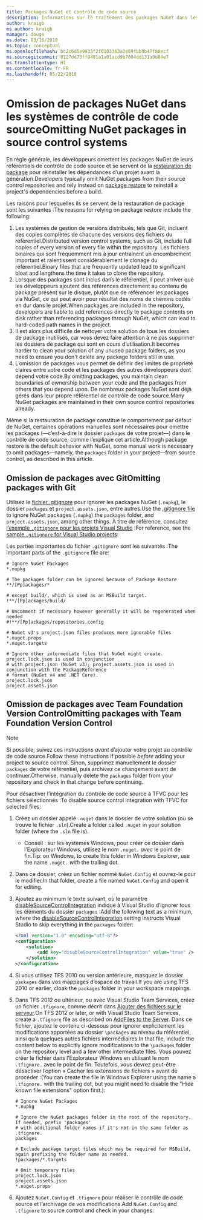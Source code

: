 ```yaml
---
title: Packages NuGet et contrôle de code source
description: Informations sur le traitement des packages NuGet dans les systèmes de contrôle de code source et de gestion de versions, et sur l’omission de packages avec git et TFVC.
author: kraigb
ms.author: kraigb
manager: douge
ms.date: 03/16/2018
ms.topic: conceptual
ms.openlocfilehash: bc2c6d5e9933f2f6103363a2e69fbb9b47f80ecf
ms.sourcegitcommit: 8127dd73ff8481a1a01acd9b7004dd131a9d84e7
ms.translationtype: HT
ms.contentlocale: fr-FR
ms.lasthandoff: 05/22/2018
---
```

# <a name="omitting-nuget-packages-in-source-control-systems"></a><span data-ttu-id="7fbc8-103">Omission de packages NuGet dans les systèmes de contrôle de code source</span><span class="sxs-lookup"><span data-stu-id="7fbc8-103">Omitting NuGet packages in source control systems</span></span>

<span data-ttu-id="7fbc8-104">En règle générale, les développeurs omettent les packages NuGet de leurs référentiels de contrôle de code source et se servent de la [restauration de package](package-restore.md) pour réinstaller les dépendances d’un projet avant la génération.</span><span class="sxs-lookup"><span data-stu-id="7fbc8-104">Developers typically omit NuGet packages from their source control repositories and rely instead on [package restore](package-restore.md) to reinstall a project's dependencies before a build.</span></span>

<span data-ttu-id="7fbc8-105">Les raisons pour lesquelles ils se servent de la restauration de package sont les suivantes :</span><span class="sxs-lookup"><span data-stu-id="7fbc8-105">The reasons for relying on package restore include the following:</span></span>

1. <span data-ttu-id="7fbc8-106">Les systèmes de gestion de versions distribués, tels que Git, incluent des copies complètes de chacune des versions des fichiers du référentiel.</span><span class="sxs-lookup"><span data-stu-id="7fbc8-106">Distributed version control systems, such as Git, include full copies of every version of every file within the repository.</span></span> <span data-ttu-id="7fbc8-107">Les fichiers binaires qui sont fréquemment mis à jour entraînent un encombrement important et ralentissent considérablement le clonage du référentiel.</span><span class="sxs-lookup"><span data-stu-id="7fbc8-107">Binary files that are frequently updated lead to significant bloat and lengthens the time it takes to clone the repository.</span></span>
1. <span data-ttu-id="7fbc8-108">Lorsque des packages sont inclus dans le référentiel, il peut arriver que les développeurs ajoutent des références directement au contenu de package présent sur le disque, plutôt que de référencer les packages via NuGet, ce qui peut avoir pour résultat des noms de chemins codés en dur dans le projet.</span><span class="sxs-lookup"><span data-stu-id="7fbc8-108">When packages are included in the repository, developers are liable to add references directly to package contents on disk rather than referencing packages through NuGet, which can lead to hard-coded path names in the project.</span></span>
1. <span data-ttu-id="7fbc8-109">Il est alors plus difficile de nettoyer votre solution de tous les dossiers de package inutilisés, car vous devez faire attention à ne pas supprimer les dossiers de package qui sont en cours d’utilisation.</span><span class="sxs-lookup"><span data-stu-id="7fbc8-109">It becomes harder to clean your solution of any unused package folders, as you need to ensure you don't delete any package folders still in use.</span></span>
1. <span data-ttu-id="7fbc8-110">L’omission de packages vous permet de définir des limites de propriété claires entre votre code et les packages des autres développeurs dont dépend votre code.</span><span class="sxs-lookup"><span data-stu-id="7fbc8-110">By omitting packages, you maintain clean boundaries of ownership between your code and the packages from others that you depend upon.</span></span> <span data-ttu-id="7fbc8-111">De nombreux packages NuGet sont déjà gérés dans leur propre référentiel de contrôle de code source.</span><span class="sxs-lookup"><span data-stu-id="7fbc8-111">Many NuGet packages are maintained in their own source control repositories already.</span></span>

<span data-ttu-id="7fbc8-112">Même si la restauration de package constitue le comportement par défaut de NuGet, certaines opérations manuelles sont nécessaires pour omettre les packages (&mdash;c’est-à-dire le dossier `packages` de votre projet&mdash;) dans le contrôle de code source, comme l’explique cet article.</span><span class="sxs-lookup"><span data-stu-id="7fbc8-112">Although package restore is the default behavior with NuGet, some manual work is necessary to omit packages&mdash;namely, the `packages` folder in your project&mdash;from source control, as described in this article.</span></span>

## <a name="omitting-packages-with-git"></a><span data-ttu-id="7fbc8-113">Omission de packages avec Git</span><span class="sxs-lookup"><span data-stu-id="7fbc8-113">Omitting packages with Git</span></span>

<span data-ttu-id="7fbc8-114">Utilisez le [fichier .gitignore](https://git-scm.com/docs/gitignore) pour ignorer les packages NuGet (`.nupkg`), le dossier `packages` et `project.assets.json`, entre autres.</span><span class="sxs-lookup"><span data-stu-id="7fbc8-114">Use the [.gitignore file](https://git-scm.com/docs/gitignore) to ignore NuGet packages (`.nupkg`) the `packages` folder, and `project.assets.json`, among other things.</span></span> <span data-ttu-id="7fbc8-115">À titre de référence, consultez [l’exemple `.gitignore` pour les projets Visual Studio](https://github.com/github/gitignore/blob/master/VisualStudio.gitignore) :</span><span class="sxs-lookup"><span data-stu-id="7fbc8-115">For reference, see the [sample `.gitignore` for Visual Studio projects](https://github.com/github/gitignore/blob/master/VisualStudio.gitignore):</span></span>

<span data-ttu-id="7fbc8-116">Les parties importantes du fichier `.gitignore` sont les suivantes :</span><span class="sxs-lookup"><span data-stu-id="7fbc8-116">The important parts of the `.gitignore` file are:</span></span>

```gitignore
# Ignore NuGet Packages
*.nupkg

# The packages folder can be ignored because of Package Restore
**/[Pp]ackages/*

# except build/, which is used as an MSBuild target.
!**/[Pp]ackages/build/

# Uncomment if necessary however generally it will be regenerated when needed
#!**/[Pp]ackages/repositories.config

# NuGet v3's project.json files produces more ignorable files
*.nuget.props
*.nuget.targets

# Ignore other intermediate files that NuGet might create. project.lock.json is used in conjunction
# with project.json (NuGet v3); project.assets.json is used in conjunction with the PackageReference
# format (NuGet v4 and .NET Core).
project.lock.json
project.assets.json
```

## <a name="omitting-packages-with-team-foundation-version-control"></a><span data-ttu-id="7fbc8-117">Omission de packages avec Team Foundation Version Control</span><span class="sxs-lookup"><span data-stu-id="7fbc8-117">Omitting packages with Team Foundation Version Control</span></span>

> [!Note]
> <span data-ttu-id="7fbc8-118">Si possible, suivez ces instructions *avant* d’ajouter votre projet au contrôle de code source.</span><span class="sxs-lookup"><span data-stu-id="7fbc8-118">Follow these instructions if possible *before* adding your project to source control.</span></span> <span data-ttu-id="7fbc8-119">Sinon, supprimez manuellement le dossier `packages` de votre référentiel, puis archivez ce changement avant de continuer.</span><span class="sxs-lookup"><span data-stu-id="7fbc8-119">Otherwise, manually delete the `packages` folder from your repository and check in that change before continuing.</span></span>

<span data-ttu-id="7fbc8-120">Pour désactiver l’intégration du contrôle de code source à TFVC pour les fichiers sélectionnés :</span><span class="sxs-lookup"><span data-stu-id="7fbc8-120">To disable source control integration with TFVC for selected files:</span></span>

1. <span data-ttu-id="7fbc8-121">Créez un dossier appelé `.nuget` dans le dossier de votre solution (où se trouve le fichier `.sln`).</span><span class="sxs-lookup"><span data-stu-id="7fbc8-121">Create a folder called `.nuget` in your solution folder (where the `.sln` file is).</span></span>
    - <span data-ttu-id="7fbc8-122">Conseil : sur les systèmes Windows, pour créer ce dossier dans l’Explorateur Windows, utilisez le nom `.nuget.` *avec* le point de fin.</span><span class="sxs-lookup"><span data-stu-id="7fbc8-122">Tip: on Windows, to create this folder in Windows Explorer, use the name `.nuget.` *with* the trailing dot.</span></span>

1. <span data-ttu-id="7fbc8-123">Dans ce dossier, créez un fichier nommé `NuGet.Config` et ouvrez-le pour le modifier.</span><span class="sxs-lookup"><span data-stu-id="7fbc8-123">In that folder, create a file named `NuGet.Config` and open it for editing.</span></span>

1. <span data-ttu-id="7fbc8-124">Ajoutez au minimum le texte suivant, où le paramètre [disableSourceControlIntegration](../reference/nuget-config-file.md#solution-section) indique à Visual Studio d’ignorer tous les éléments du dossier `packages` :</span><span class="sxs-lookup"><span data-stu-id="7fbc8-124">Add the following text as a minimum, where the [disableSourceControlIntegration](../reference/nuget-config-file.md#solution-section) setting instructs Visual Studio to skip everything in the `packages` folder:</span></span>

   ```xml
   <?xml version="1.0" encoding="utf-8"?>
   <configuration>
       <solution>
           <add key="disableSourceControlIntegration" value="true" />
       </solution>
   </configuration>
   ```

1. <span data-ttu-id="7fbc8-125">Si vous utilisez TFS 2010 ou version antérieure, masquez le dossier `packages` dans vos mappages d’espace de travail.</span><span class="sxs-lookup"><span data-stu-id="7fbc8-125">If you are using TFS 2010 or earlier, cloak the `packages` folder in your workspace mappings.</span></span>

1. <span data-ttu-id="7fbc8-126">Dans TFS 2012 ou ultérieur, ou avec Visual Studio Team Services, créez un fichier `.tfignore`, comme décrit dans [Ajouter des fichiers sur le serveur](/vsts/tfvc/add-files-server.md?view=vsts#tfignore).</span><span class="sxs-lookup"><span data-stu-id="7fbc8-126">On TFS 2012 or later, or with Visual Studio Team Services, create a `.tfignore` file as described on [AddFiles to the Server](/vsts/tfvc/add-files-server.md?view=vsts#tfignore).</span></span> <span data-ttu-id="7fbc8-127">Dans ce fichier, ajoutez le contenu ci-dessous pour ignorer explicitement les modifications apportées au dossier `\packages` au niveau du référentiel, ainsi qu’à quelques autres fichiers intermédiaires.</span><span class="sxs-lookup"><span data-stu-id="7fbc8-127">In that file, include the content below to explicitly ignore modifications to the `\packages` folder on the repository level and a few other intermediate files.</span></span> <span data-ttu-id="7fbc8-128">Vous pouvez créer le fichier dans l’Explorateur Windows en utilisant le nom `.tfignore.` avec le point de fin. Toutefois, vous devrez peut-être désactiver l’option « Cacher les extensions de fichiers » avant de procéder :</span><span class="sxs-lookup"><span data-stu-id="7fbc8-128">(You can create the file in Windows Explorer using the name a `.tfignore.` with the trailing dot, but you might need to disable the "Hide known file extensions" option first.):</span></span>

   ```cli
   # Ignore NuGet Packages
   *.nupkg

   # Ignore the NuGet packages folder in the root of the repository. If needed, prefix 'packages'
   # with additional folder names if it's not in the same folder as .tfignore.   
   packages

   # Exclude package target files which may be required for MSBuild, again prefixing the folder name as needed.
   !packages/*.targets

   # Omit temporary files
   project.lock.json
   project.assets.json
   *.nuget.props
   ```

1. <span data-ttu-id="7fbc8-129">Ajoutez `NuGet.Config` et `.tfignore` pour réaliser le contrôle de code source et l’archivage de vos modifications.</span><span class="sxs-lookup"><span data-stu-id="7fbc8-129">Add `NuGet.Config` and `.tfignore` to source control and check in your changes.</span></span>
